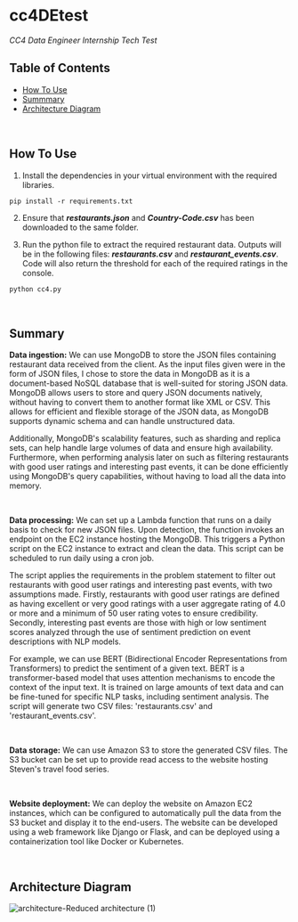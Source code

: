 # cc4DEtest
*CC4 Data Engineer Internship Tech Test*

## Table of Contents
* [How To Use](#how-to-use)
* [Summmary](#summary)
* [Architecture Diagram](#architecture-diagram)

</br>

## How To Use
1) Install the dependencies in your virtual environment with the required libraries.
```
pip install -r requirements.txt
```

2) Ensure that **_restaurants.json_** and **_Country-Code.csv_** has been downloaded to the same folder.

3) Run the python file to extract the required restaurant data. Outputs will be in the following files: **_restaurants.csv_** and **_restaurant_events.csv_**. Code will also return the threshold for each of the required ratings in the console.

```
python cc4.py
```
</br>

## Summary
**Data ingestion:** We can use MongoDB to store the JSON files containing restaurant data received from the client. As the input files given were in the form of JSON files, I chose to store the data in MongoDB as it is a document-based NoSQL database that is well-suited for storing JSON data. MongoDB allows users to store and query JSON documents natively, without having to convert them to another format like XML or CSV. This allows for efficient and flexible storage of the JSON data, as MongoDB supports dynamic schema and can handle unstructured data. 

Additionally, MongoDB's scalability features, such as sharding and replica sets, can help handle large volumes of data and ensure high availability. Furthermore, when performing analysis later on such as filtering restaurants with good user ratings and interesting past events, it can be done efficiently using MongoDB's query capabilities, without having to load all the data into memory.

</br>

**Data processing:** We can set up a Lambda function that runs on a daily basis to check for new JSON files. Upon detection, the function invokes an endpoint on the EC2 instance hosting the MongoDB. This triggers a Python script on the EC2 instance to extract and clean the data. This script can be scheduled to run daily using a cron job.

The script applies the requirements in the problem statement to filter out restaurants with good user ratings and interesting past events, with two assumptions made. Firstly, restaurants with good user ratings are defined as having excellent or very good ratings with a user aggregate rating of 4.0 or more and a minimum of 50 user rating votes to ensure credibility. Secondly, interesting past events are those with high or low sentiment scores analyzed through the use of sentiment prediction on event descriptions with NLP models. 

For example, we can use BERT (Bidirectional Encoder Representations from Transformers) to predict the sentiment of a given text. BERT is a transformer-based model that uses attention mechanisms to encode the context of the input text. It is trained on large amounts of text data and can be fine-tuned for specific NLP tasks, including sentiment analysis. The script will generate two CSV files: 'restaurants.csv' and 'restaurant_events.csv'.

</br>

**Data storage:** We can use Amazon S3 to store the generated CSV files. The S3 bucket can be set up to provide read access to the website hosting Steven's travel food series.

</br>

**Website deployment:** We can deploy the website on Amazon EC2 instances, which can be configured to automatically pull the data from the S3 bucket and display it to the end-users. The website can be developed using a web framework like Django or Flask, and can be deployed using a containerization tool like Docker or Kubernetes.

</br>

## Architecture Diagram
![architecture-Reduced architecture (1)](https://user-images.githubusercontent.com/102446759/220672132-dab50c8d-c2d5-4676-abae-04272f8c3fb7.jpg)
